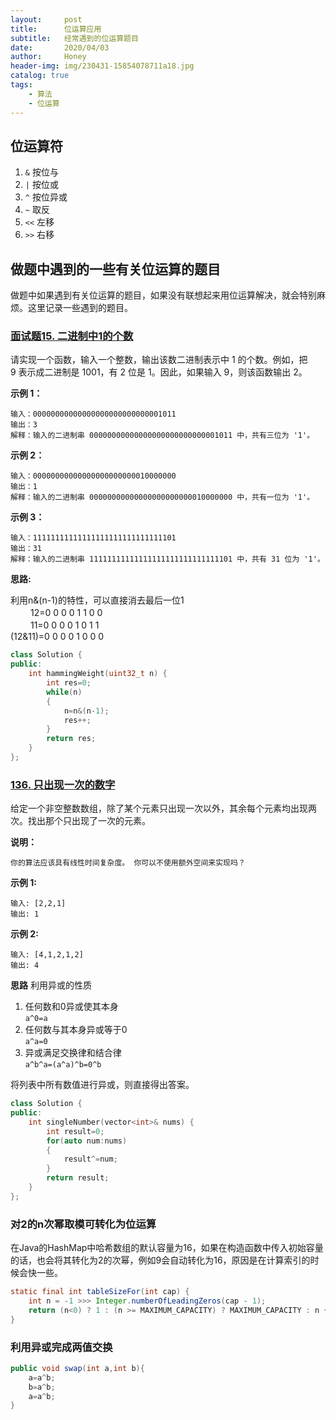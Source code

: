 ```yaml
---
layout:     post   				    
title:      位运算应用 			
subtitle:   经常遇到的位运算题目
date:       2020/04/03 				
author:     Honey 					
header-img: img/230431-15854078711a18.jpg
catalog: true 						
tags:								
    - 算法
    - 位运算
---
```


## 位运算符

1. `&` 按位与
2. `|` 按位或
3. `^` 按位异或
4. `~` 取反
5. `<<` 左移
6. `>>` 右移

## 做题中遇到的一些有关位运算的题目

做题中如果遇到有关位运算的题目，如果没有联想起来用位运算解决，就会特别麻烦。这里记录一些遇到的题目。

### [面试题15. 二进制中1的个数](https://leetcode-cn.com/problems/er-jin-zhi-zhong-1de-ge-shu-lcof/)

请实现一个函数，输入一个整数，输出该数二进制表示中 1 的个数。例如，把 9 表示成二进制是 1001，有 2 位是 1。因此，如果输入 9，则该函数输出 2。

**示例 1：**

    输入：00000000000000000000000000001011
    输出：3
    解释：输入的二进制串 00000000000000000000000000001011 中，共有三位为 '1'。

**示例 2：**

    输入：00000000000000000000000010000000
    输出：1
    解释：输入的二进制串 00000000000000000000000010000000 中，共有一位为 '1'。

**示例 3：**

    输入：11111111111111111111111111111101
    输出：31
    解释：输入的二进制串 11111111111111111111111111111101 中，共有 31 位为 '1'。

**思路:**

利用n&(n-1)的特性，可以直接消去最后一位1  
　 　12=0 0 0 0 1 1 0 0  
　 　11=0 0 0 0 1 0 1 1  
(12&11)=0 0 0 0 1 0 0 0

```cpp
class Solution {
public:
    int hammingWeight(uint32_t n) {
        int res=0;
        while(n)
        {
            n=n&(n-1);
            res++;
        }
        return res;
    }
};
```

### [136. 只出现一次的数字](https://leetcode-cn.com/problems/single-number/)

给定一个非空整数数组，除了某个元素只出现一次以外，其余每个元素均出现两次。找出那个只出现了一次的元素。

**说明：**

    你的算法应该具有线性时间复杂度。 你可以不使用额外空间来实现吗？

**示例 1:**

    输入: [2,2,1]
    输出: 1

**示例 2:**

    输入: [4,1,2,1,2]
    输出: 4

**思路**
利用异或的性质

1. 任何数和0异或使其本身  
`a^0=a`
2. 任何数与其本身异或等于0  
`a^a=0`
3. 异或满足交换律和结合律  
`a^b^a=(a^a)^b=0^b`

将列表中所有数值进行异或，则直接得出答案。

```cpp
class Solution {
public:
    int singleNumber(vector<int>& nums) {
        int result=0;
        for(auto num:nums)
        {
            result^=num;
        }
        return result;
    }
};
```

### 对2的n次幂取模可转化为位运算

在Java的HashMap中哈希数组的默认容量为16，如果在构造函数中传入初始容量的话，也会将其转化为2的次幂，例如9会自动转化为16，原因是在计算索引的时候会快一些。

```java
static final int tableSizeFor(int cap) {
    int n = -1 >>> Integer.numberOfLeadingZeros(cap - 1);
    return (n<0) ? 1 : (n >= MAXIMUM_CAPACITY) ? MAXIMUM_CAPACITY : n + 1;
}
```

### 利用异或完成两值交换

```java
public void swap(int a,int b){
    a=a^b;
    b=a^b;
    a=a^b;
}
```
